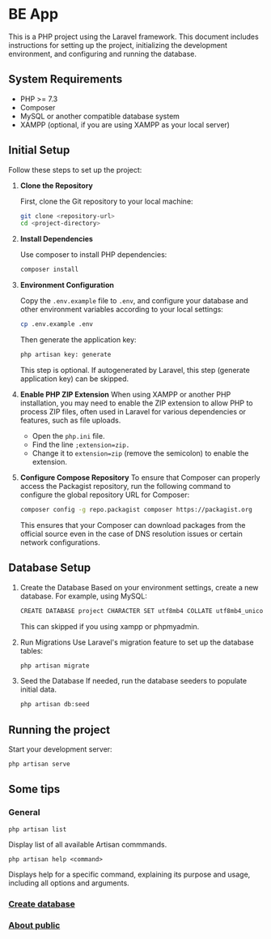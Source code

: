 # BE App

This is a PHP project using the Laravel framework. This document includes instructions for setting up the project, initializing the development environment, and configuring and running the database.

## System Requirements

- PHP >= 7.3
- Composer
- MySQL or another compatible database system
- XAMPP (optional, if you are using XAMPP as your local server)

## Initial Setup

Follow these steps to set up the project:

1. **Clone the Repository**

   First, clone the Git repository to your local machine:

   ```bash
   git clone <repository-url>
   cd <project-directory>
   
2. **Install Dependencies**

    Use composer to install PHP dependencies:
    ```bash
   composer install
   
3. **Environment Configuration**
    
    Copy the `.env.example` file to `.env`, and configure your database and other environment variables according to your local settings:
    ```bash
   cp .env.example .env
    ```
    Then generate the application key:
   ```bash
   php artisan key: generate
   ```
   This step is optional. If autogenerated by Laravel, this step (generate application key) can be skipped.

4. **Enable PHP ZIP Extension**
   When using XAMPP or another PHP installation, you may need to enable the ZIP extension to allow PHP to process ZIP files, often used in Laravel for various dependencies or features, such as file uploads.
   - Open the `php.ini` file.
   - Find the line `;extension=zip.`
   - Change it to `extension=zip` (remove the semicolon) to enable the extension.

5. **Configure Compose Repository**
   To ensure that Composer can properly access the Packagist repository, run the following command to configure the global repository URL for Composer:
    ```bash
   composer config -g repo.packagist composer https://packagist.org
    ```
   This ensures that your Composer can download packages from the official source even in the case of DNS resolution issues or certain network configurations.

## Database Setup
1. Create the Database
   Based on your environment settings, create a new database. For example, using MySQL:
    ```bash
   CREATE DATABASE project CHARACTER SET utf8mb4 COLLATE utf8mb4_unicode_ci;
   ```
   This can skipped if you using xampp or phpmyadmin.

2. Run Migrations
    Use Laravel's migration feature to set up the database tables:
    ```bash
   php artisan migrate

3. Seed the Database
    If needed, run the database seeders to populate initial data.
    ```bash
    php artisan db:seed
    ```

## Running the project

Start your development server:
    
```bash
php artisan serve
```

## Some tips
### General
```
php artisan list
```
Display list of all available Artisan commmands.

```
php artisan help <command>
```
Displays help for a specific command, explaining its purpose and usage, including all options and arguments.

### [Create database](database/)
### [About public](public/)

